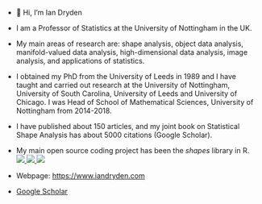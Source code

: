 - 👋 Hi, I’m Ian Dryden

- I am a Professor of Statistics at the University of Nottingham in the UK. 

- My main areas of research are: shape analysis, object data analysis, manifold-valued data analysis, high-dimensional data analysis, image analysis, and applications of statistics. 

- I obtained my PhD from the University of Leeds in 1989 and I have taught and carried out research at the University of Nottingham, University of South Carolina, University of Leeds and University of Chicago. I was Head of School of Mathematical Sciences, University of Nottingham from 2014-2018. 

- I have published about 150 articles, and my joint book on Statistical Shape Analysis has about 5000 citations (Google Scholar). 

- My main open source coding project has been the *shapes* library in R.   <a alt="CRAN version badge" href="https://cran.r-project.org/package=shapes"> <img src="https://img.shields.io/cran/v/shapes.svg"> </a> <a alt="CRAN RStudio mirror total downloads badge" href="https://cran.r-project.org/package=shapes">    <img src="https://cranlogs.r-pkg.org/badges/grand-total/shapes">
</a><a alt="CRAN RStudio mirror monthly downloads badge" href="https://cran.r-project.org/package=shapes"><img src="https://cranlogs.r-pkg.org/badges/shapes"></a>


- Webpage: https://www.iandryden.com
- <A href="https://scholar.google.com/citations?user=uMJbHi8AAAAJ&hl=en" > Google Scholar </A> 


<!--- - 👋 Hi, I’m Ian Dryden
- 👀 I’m interested in Statistics
- 🌱 I’m currently learning Statistics
- 💞️ I’m looking to collaborate on Statistics
- 📫 How to reach me ian DOT dryden AT nottingham DOT ac DOT uk
iandryden/iandryden is a ✨ special ✨ repository because its `README.md` (this file) appears on your GitHub profile.
You can click the Preview link to take a look at your changes.
--->
